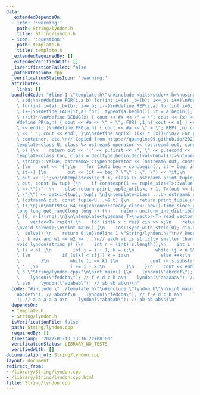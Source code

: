 ```yaml
---
data:
  _extendedDependsOn:
  - icon: ':warning:'
    path: String/lyndon.h
    title: String/lyndon.h
  - icon: ':question:'
    path: template.h
    title: template.h
  _extendedRequiredBy: []
  _extendedVerifiedWith: []
  _isVerificationFailed: false
  _pathExtension: cpp
  _verificationStatusIcon: ':warning:'
  attributes:
    links: []
  bundledCode: "#line 1 \"template.h\"\n#include <bits/stdc++.h>\nusing namespace\
    \ std;\n\n#define FOR(i,a,b) for(int i=(a),_b=(b); i<=_b; i++)\n#define FORD(i,a,b)\
    \ for(int i=(a),_b=(b); i>=_b; i--)\n#define REP(i,a) for(int i=0,_a=(a); i<_a;\
    \ i++)\n#define EACH(it,a) for(__typeof(a.begin()) it = a.begin(); it != a.end();\
    \ ++it)\n\n#define DEBUG(x) { cout << #x << \" = \"; cout << (x) << endl; }\n\
    #define PR(a,n) { cout << #a << \" = \"; FOR(_,1,n) cout << a[_] << ' '; cout\
    \ << endl; }\n#define PR0(a,n) { cout << #a << \" = \"; REP(_,n) cout << a[_]\
    \ << ' '; cout << endl; }\n\n#define sqr(x) ((x) * (x))\n\n// For printing pair,\
    \ container, etc.\n// Copied from https://quangloc99.github.io/2021/07/30/my-CP-debugging-template.html\n\
    template<class U, class V> ostream& operator << (ostream& out, const pair<U, V>&\
    \ p) {\n    return out << '(' << p.first << \", \" << p.second << ')';\n}\n\n\
    template<class Con, class = decltype(begin(declval<Con>()))>\ntypename enable_if<!is_same<Con,\
    \ string>::value, ostream&>::type\noperator << (ostream& out, const Con& con)\
    \ {\n    out << '{';\n    for (auto beg = con.begin(), it = beg; it != con.end();\
    \ it++) {\n        out << (it == beg ? \"\" : \", \") << *it;\n    }\n    return\
    \ out << '}';\n}\ntemplate<size_t i, class T> ostream& print_tuple_utils(ostream&\
    \ out, const T& tup) {\n    if constexpr(i == tuple_size<T>::value) return out\
    \ << \")\"; \n    else return print_tuple_utils<i + 1, T>(out << (i ? \", \" :\
    \ \"(\") << get<i>(tup), tup); \n}\ntemplate<class ...U> ostream& operator <<\
    \ (ostream& out, const tuple<U...>& t) {\n    return print_tuple_utils<0, tuple<U...>>(out,\
    \ t);\n}\n\nmt19937_64 rng(chrono::steady_clock::now().time_since_epoch().count());\n\
    long long get_rand(long long r) {\n    return uniform_int_distribution<long long>\
    \ (0, r-1)(rng);\n}\n\ntemplate<typename T>\nvector<T> read_vector(int n) {\n\
    \    vector<T> res(n);\n    for (int& x : res) cin >> x;\n    return res;\n}\n\
    \nvoid solve();\n\nint main() {\n    ios::sync_with_stdio(0); cin.tie(0);\n  \
    \  solve();\n    return 0;\n}\n#line 1 \"String/lyndon.h\"\n// Decompose s = w1w2..wk\
    \ : k max and w1 >= w2 >= ...\n// each wi is strictly smaller than all its rotation\n\
    void lyndon(string s) {\n    int n = (int) s.length();\n    int i = 0;\n    while\
    \ (i < n) {\n        int j = i + 1, k = i;\n        while (j < n && s[k] <= s[j])\
    \ {\n            if (s[k] < s[j]) k = i;\n            else ++k;\n            ++j;\n\
    \        }\n        while (i <= k) {\n            cout << s.substr(i, j - k) <<\
    \ ' ';\n            i += j - k;\n        }\n    }\n    cout << endl;\n}\n#line\
    \ 3 \"String/lyndon.cpp\"\n\nint main() {\n    lyndon(\"abcdef\"); // abcdef\n\
    \    lyndon(\"fedcba\"); // f e d c b a\n    lyndon(\"aaaaaa\"); // a a a a a\
    \ a\n    lyndon(\"ababab\"); // ab ab ab\n}\n"
  code: "#include \"../template.h\"\n#include \"lyndon.h\"\n\nint main() {\n    lyndon(\"\
    abcdef\"); // abcdef\n    lyndon(\"fedcba\"); // f e d c b a\n    lyndon(\"aaaaaa\"\
    ); // a a a a a a\n    lyndon(\"ababab\"); // ab ab ab\n}\n"
  dependsOn:
  - template.h
  - String/lyndon.h
  isVerificationFile: false
  path: String/lyndon.cpp
  requiredBy: []
  timestamp: '2022-01-13 13:16:22+08:00'
  verificationStatus: LIBRARY_NO_TESTS
  verifiedWith: []
documentation_of: String/lyndon.cpp
layout: document
redirect_from:
- /library/String/lyndon.cpp
- /library/String/lyndon.cpp.html
title: String/lyndon.cpp
---
```

